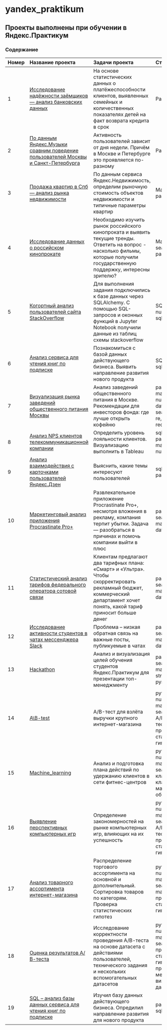 # yandex_praktikum

## Проекты выполнены при обучении в Яндекс.Практикум

### Содержание

|Номер|Название проекта | Задачи проекта | Стек |
|:--| :--------------------- | :---------------------------------------------------------- |:-----------------|
|1| [Исследование надёжности заёмщиков — анализ банковских данных][1] | На основе статистических данных о платёжеспособности клиентов, выявленных семейных и количественных показателях детей на факт возврата кредита в срок |Pandas |
|2| [По данным Яндекс.Музыки сравним поведение пользователей Москвы и Санкт-Петербурга][2]| Активность пользователей зависит от дня недели. Причём в Москве и Петербурге это проявляется по-разному | Pandas |
|3| [Продажа квартир в Спб — анализ рынка недвижимости][3]| По данным сервиса Яндекс.Недвижимость, определим рыночную стоимость объектов недвижимости и типичные параметры квартир| Matplotlib, pandas |
|4| [Исследование данных о российском кинопрокате][4]| Необходимо изучить рынок российского кинопроката и выявить текущие тренды. Ответить на вопрос - насколько фильмы, которые получили государственную поддержку, интересны зрителю? | Matplotlib, seaborn, pandas, numpy |
|5| [Когортный анализ пользователей сайта StackOverflow][5]| Для выполнения задания подключились к базе данных через SQLAlchemy. С помощью SQL-запросов и оконных функций в Jupyter Notebook получили данные из таблиц схемы stackoverflow |SQL, pandas, numpy, sqlalchemy |
|6| [Анализ сервиса для чтения книг по подписке][6]| Познакомиться с базой данных действующего бизнеса. Выявить направление развития нового продукта |SQL, pandas, sqlalchemy |
|7| [Визуализация рынка заведений общественного питания Москвы][7]| Анализ заведений общественного питания в Москве.  Рекомендации для инвесторов фонда: где лучше открыть кофейню | pandas, matplotlib, plotly, numpy, datetime, scipy, seaborn, math, re, json, requests, folium |
|8| [Анализ NPS клиентов телекоммуникационной компании][8]| Определить уровень лояльности клиентов. Визуализацию выполнить в Tableau | sqlalchemy, pandas, matplotlib, plotly, numpy, Tableau |
|9| [Анализ взаимодействия с карточками пользователей Яндекс.Дзен][9]| Выяснить, какие темы интересуют пользователей | sqlalchemy, pandas, Tableau |
|10| [Маркетинговый анализ приложения Procrastinate Pro+][10] | Развлекательное приложение Procrastinate Pro+, несмотря вложения в рекламу, компания терпит убытки. Задача — разобраться в причинах и помочь компании выйти в плюс | pandas, numpy, seaborn, matplotlib.pyplot, datetime |
|11| [Статистический анализ тарифов федерального оператора сотовой связи][11] | Клиентам предлагают два тарифных плана: «Смарт» и «Ультра». Чтобы скорректировать рекламный бюджет, коммерческий департамент хочет понять, какой тариф приносит больше денег | pandas, numpy, seaborn, matplotlib.pyplot, datetime |
|12| [Исследование активности студентов в чатах мессенджера Slack][12] |Проблема – низкая обратная связь на важные посты, публикуемые в чатах | pandas, numpy, seaborn, matplotlib, plotly, datetime |
|13| [Hackathon][13] | Анализ и визуализация целей обучения студентов Яндекс.Практикум для презентации топ-менеджменту | pandas, numpy, seaborn, matplotlib, plotly, string, pymorphy2 |
|14| [A\B-test][14] | A/B-тест для взлёта выручки крупного интернет-магазина | python, pandas, numpy, matplotlib, seaborn, scipy, A/B-тестирование, проверка статистических гипотез |
|15| [Machine_learning][15] | Анализ и подготовка плана действий по удержанию клиентов в сети фитнес-центров | python, pandas, numpy, matplotlib, seaborn, scipy, классификация, кластеризация, машинное обучение |
|16| [Выявление перспективных компьютерных игр][16] | Определение закономерностей на рынке компьютерных игр, влияющих на их успешность | python, pandas, numpy, matplotlib, seaborn, scipy, A/B-тестирование, проверка статистических гипотез |
|17| [Анализ товарного ассортимента интернет-магазина][17] | Распределение торгового ассортимента на основной и дополнительный. Сортировка товаров по категорям. Проверка статистических гипотез | python, pandas, numpy, matplotlib, seaborn, scipy, math, requests , проверка статистических гипотез |
|18| [Оценка результатов А/В-теста][18] | Исследование корректности проведения А/В-теста на основе датасета с действиями пользователей, технического задания и нескольких вспомогательных датасетов | python, pandas, numpy, matplotlib, seaborn, scipy, проверка статистических гипотез, продуктовые метрики, визуализация данных |
|19| [SQL – анализ базы данных сервиса для чтения книг по подписке][19] | Изучил базу данных действующего бизнеса. Опредилил направление развития для нового продукта | pandas, sqlalchemy |

[1]: https://clck.ru/34Nnbh
[2]: https://clck.ru/34Nnch
[3]: https://clck.ru/34Nnef
[4]: https://clck.ru/34Nng8
[5]: https://clck.ru/34Fdz7
[6]: https://clck.ru/34Fe4n
[7]: https://clck.ru/34FfBt
[8]: https://clck.ru/34Ffej
[9]: https://clck.ru/34FfrY
[10]: https://clck.ru/34FhNs
[11]: https://clck.ru/34FhaU
[12]: https://clck.ru/34FiKw
[13]: https://clck.ru/34FiXe
[14]: https://clck.ru/34VWif
[15]: https://clck.ru/34s96o 
[16]: https://clck.ru/34s8tK
[17]: https://clck.ru/35RCDa
[18]: https://clck.ru/35RCeF
[19]: https://clck.ru/35RCyQ


